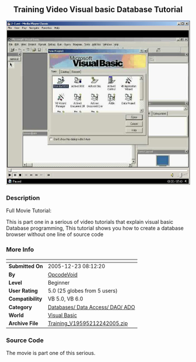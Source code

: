 ﻿<div align="center">

## Training Video Visual basic Database Tutorial

<img src="PIC20051226830228095.JPG">
</div>

### Description

Full Movie Tutorial:

This is part one in a serious of video tutorials that explain visual basic Database programming, This tutorial shows you how to create a database browser without one line of source code
 
### More Info
 


<span>             |<span>
---                |---
**Submitted On**   |2005-12-23 08:12:20
**By**             |[OpcodeVoid](https://github.com/Planet-Source-Code/PSCIndex/blob/master/ByAuthor/opcodevoid.md)
**Level**          |Beginner
**User Rating**    |5.0 (25 globes from 5 users)
**Compatibility**  |VB 5\.0, VB 6\.0
**Category**       |[Databases/ Data Access/ DAO/ ADO](https://github.com/Planet-Source-Code/PSCIndex/blob/master/ByCategory/databases-data-access-dao-ado__1-6.md)
**World**          |[Visual Basic](https://github.com/Planet-Source-Code/PSCIndex/blob/master/ByWorld/visual-basic.md)
**Archive File**   |[Training\_V19595212242005\.zip](https://github.com/Planet-Source-Code/opcodevoid-training-video-visual-basic-database-tutorial__1-63782/archive/master.zip)





### Source Code

The movie is part one of this serious.

